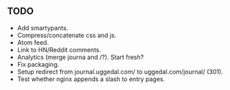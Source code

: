 TODO
----

* Add smartypants.
* Compress/concatenate css and js.
* Atom feed.
* Link to HN/Reddit comments.
* Analytics (merge journa and /?). Start fresh?
* Fix packaging.
* Setup redirect from journal.uggedal.com/ to uggedal.com/journal/ (301).
* Test whether nginx appends a slash to entry pages.
